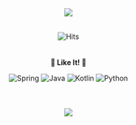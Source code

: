 <div align="center">
  <img src="https://capsule-render.vercel.app/api?type=venom&color=8673B9&height=150&section=header&text=:⌇&fontSize=35&fontAlign=51"/>
  <br>
  <br>
  
  ![Hits](https://hits.seeyoufarm.com/api/count/incr/badge.svg?url=https%3A%2F%2Fgithub.com%2F0chnxxx%2Fhit-counter&count_bg=%238673B9&title_bg=%23555555&icon=&icon_color=%23E7E7E7&title=hits&edge_flat=false)
  <br>
  <br>
  <br>
  <b>🌟 Like It! 🌟</b>
  
  ![Spring](https://img.shields.io/badge/Spring-6DB33F?style=for-the-badge&logo=spring&logoColor=white)
  ![Java](https://img.shields.io/badge/Java-ED8B00?style=for-the-badge&logo=openjdk&logoColor=white)
  ![Kotlin](https://img.shields.io/badge/Kotlin-0095D5?&style=for-the-badge&logo=kotlin&logoColor=white)
  ![Python](https://img.shields.io/badge/Python-14354C?style=for-the-badge&logo=python&logoColor=white)
  <br>
  <br>
  <br>
  <br>
  <a href="https://github.com/devxb/gitanimals">
    <img src="https://render.gitanimals.org/farms/0chnxxx"/>
  </a>
  <!--
  <a href="https://github.com/anuraghazra/github-readme-stats">
    <img height=150 align="center" src="https://github-readme-stats.vercel.app/api?username=0chnxxx&show_icons=true&hide_title=true"/>
  </a>
  <a href="https://github.com/anuraghazra/github-readme-stats">
    <img height=150 align="center" src="https://github-readme-stats.vercel.app/api/top-langs/?username=0chnxxx&layout=compact&hide_title=true"/>
  </a>
  -->
</div>
